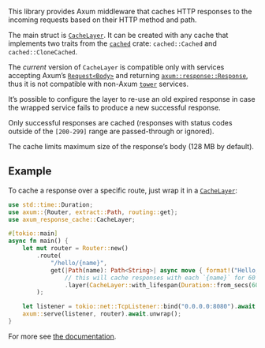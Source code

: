 This library provides Axum middleware that caches HTTP responses to the
incoming requests based on their HTTP method and path.

The main struct is [`CacheLayer`](https://docs.rs/axum-response-cache/latest/axum_response_cache/struct.CacheLayer.html).
It can be created with any cache that implements two traits
from the [`cached`](https://crates.io/crates/cached) crate: `cached::Cached` and `cached::CloneCached`.

The *current* version of `CacheLayer` is compatible only with services accepting
Axum’s [`Request<Body>`](https://docs.rs/axum/latest/axum/extract/type.Request.html) and returning
[`axum::response::Response`](https://docs.rs/axum/latest/axum/response/type.Response.html),
thus it is not compatible with non-Axum [`tower`](https://crates.io/crates/tower) services.

It’s possible to configure the layer to re-use an old expired response in case the wrapped
service fails to produce a new successful response.

Only successful responses are cached (responses with status codes outside of the `[200-299]`
range are passed-through or ignored).

The cache limits maximum size of the response’s body (128 MB by default).

## Example

To cache a response over a specific route,
just wrap it in a [`CacheLayer`](https://docs.rs/axum-response-cache/latest/axum_response_cache/struct.CacheLayer.html):

```rust
use std::time::Duration;
use axum::{Router, extract::Path, routing::get};
use axum_response_cache::CacheLayer;

#[tokio::main]
async fn main() {
    let mut router = Router::new()
        .route(
            "/hello/{name}",
            get(|Path(name): Path<String>| async move { format!("Hello, {name}!") })
                // this will cache responses with each `{name}` for 60 seconds.
                .layer(CacheLayer::with_lifespan(Duration::from_secs(60))),
        );

    let listener = tokio::net::TcpListener::bind("0.0.0.0:8080").await.unwrap();
    axum::serve(listener, router).await.unwrap();
}
```

For more see [the documentation](https://docs.rs/axum-response-cache/).
